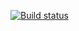 [![Build status](https://ci.appveyor.com/api/projects/status/g77m7n4q35ljeaek?svg=true)](https://ci.appveyor.com/project/Anfisa5/selenium)